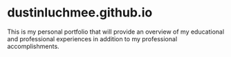 # dustinluchmee.github.io
This is my personal portfolio that will provide an overview of my educational and professional experiences in addition to my professional accomplishments. 
